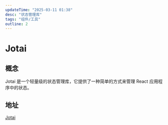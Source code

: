```yaml
---
updateTime: "2025-03-11 01:38"
desc: "状态管理库"
tags: "组件/工具"
outline: 2
---
```

# Jotai

## 概念
Jotai 是一个轻量级的状态管理库，它提供了一种简单的方式来管理 React 应用程序中的状态。

## 地址

[Jotai](https://www.jotai.com.cn/)


